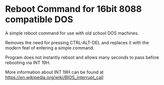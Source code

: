 # Reboot Command for 16bit 8088 compatible DOS
A simple reboot command for use with old school DOS machines.

Removes the need for pressing CTRL-ALT-DEL and replaces it with the modern feel of entering a simple command.

Program does not instantly reboot and allows many seconds to pass before rebooting via INT 19H.

More information about INT 19H can be found at https://en.wikipedia.org/wiki/BIOS_interrupt_call
